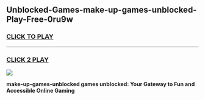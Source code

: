 
## Unblocked-Games-make-up-games-unblocked-Play-Free-0ru9w
<h3>
<a href="https://premium76.site?title=make-up-games-unblocked&ref=09A">CLICK TO PLAY</a></h3>
<hr>

<h3>
<a href="https://premium76.site?title=make-up-games-unblocked&ref=09A">CLICK 2 PLAY</a>
  
</h3>

<a href="https://premium76.site?title=make-up-games-unblocked&ref=09A"><img src="https://clearcache.store/games.png"></a>


**make-up-games-unblocked games unblocked: Your Gateway to Fun and Accessible Online Gaming**
